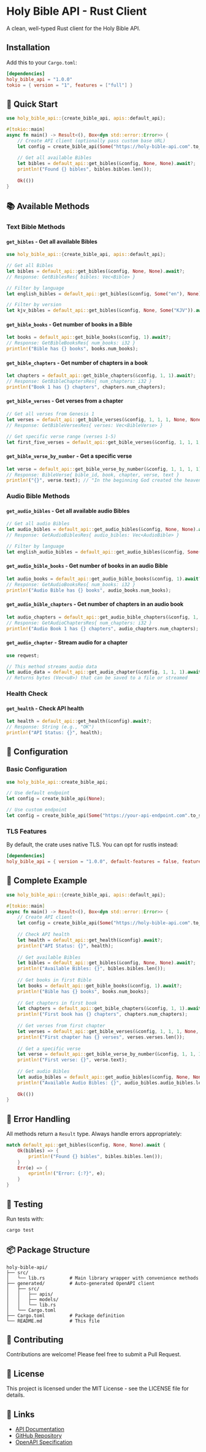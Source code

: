 # Holy Bible API - Rust Client

A clean, well-typed Rust client for the Holy Bible API.

## Installation

Add this to your `Cargo.toml`:

```toml
[dependencies]
holy_bible_api = "1.0.0"
tokio = { version = "1", features = ["full"] }
```

## 🚀 Quick Start

```rust
use holy_bible_api::{create_bible_api, apis::default_api};

#[tokio::main]
async fn main() -> Result<(), Box<dyn std::error::Error>> {
    // Create API client (optionally pass custom base URL)
    let config = create_bible_api(Some("https://holy-bible-api.com".to_string()));
    
    // Get all available Bibles
    let bibles = default_api::get_bibles(&config, None, None).await?;
    println!("Found {} bibles", bibles.bibles.len());
    
    Ok(())
}
```

## 📚 Available Methods

### Text Bible Methods

#### `get_bibles` - Get all available Bibles

```rust
use holy_bible_api::{create_bible_api, apis::default_api};

// Get all Bibles
let bibles = default_api::get_bibles(&config, None, None).await?;
// Response: GetBiblesRes{ bibles: Vec<Bible> }

// Filter by language
let english_bibles = default_api::get_bibles(&config, Some("en"), None).await?;

// Filter by version
let kjv_bibles = default_api::get_bibles(&config, None, Some("KJV")).await?;
```

#### `get_bible_books` - Get number of books in a Bible

```rust
let books = default_api::get_bible_books(&config, 1).await?;
// Response: GetBibleBooksRes{ num_books: i32 }
println!("Bible has {} books", books.num_books);
```

#### `get_bible_chapters` - Get number of chapters in a book

```rust
let chapters = default_api::get_bible_chapters(&config, 1, 1).await?;
// Response: GetBibleChaptersRes{ num_chapters: i32 }
println!("Book 1 has {} chapters", chapters.num_chapters);
```

#### `get_bible_verses` - Get verses from a chapter

```rust
// Get all verses from Genesis 1
let verses = default_api::get_bible_verses(&config, 1, 1, 1, None, None).await?;
// Response: GetBibleVersesRes{ verses: Vec<BibleVerse> }

// Get specific verse range (verses 1-5)
let first_five_verses = default_api::get_bible_verses(&config, 1, 1, 1, Some(1), Some(5)).await?;
```

#### `get_bible_verse_by_number` - Get a specific verse

```rust
let verse = default_api::get_bible_verse_by_number(&config, 1, 1, 1, 1).await?;
// Response: BibleVerse{ bible_id, book, chapter, verse, text }
println!("{}", verse.text); // "In the beginning God created the heaven and the earth."
```

### Audio Bible Methods

#### `get_audio_bibles` - Get all available audio Bibles

```rust
// Get all audio Bibles
let audio_bibles = default_api::get_audio_bibles(&config, None, None).await?;
// Response: GetAudioBiblesRes{ audio_bibles: Vec<AudioBible> }

// Filter by language
let english_audio_bibles = default_api::get_audio_bibles(&config, Some("en"), None).await?;
```

#### `get_audio_bible_books` - Get number of books in an audio Bible

```rust
let audio_books = default_api::get_audio_bible_books(&config, 1).await?;
// Response: GetAudioBooksRes{ num_books: i32 }
println!("Audio Bible has {} books", audio_books.num_books);
```

#### `get_audio_bible_chapters` - Get number of chapters in an audio book

```rust
let audio_chapters = default_api::get_audio_bible_chapters(&config, 1, 1).await?;
// Response: GetAudioChaptersRes{ num_chapters: i32 }
println!("Audio Book 1 has {} chapters", audio_chapters.num_chapters);
```

#### `get_audio_chapter` - Stream audio for a chapter

```rust
use reqwest;

// This method streams audio data
let audio_data = default_api::get_audio_chapter(&config, 1, 1, 1).await?;
// Returns bytes (Vec<u8>) that can be saved to a file or streamed
```

### Health Check

#### `get_health` - Check API health

```rust
let health = default_api::get_health(&config).await?;
// Response: String (e.g., "OK")
println!("API Status: {}", health);
```

## 🔧 Configuration

### Basic Configuration

```rust
use holy_bible_api::create_bible_api;

// Use default endpoint
let config = create_bible_api(None);

// Use custom endpoint
let config = create_bible_api(Some("https://your-api-endpoint.com".to_string()));
```

### TLS Features

By default, the crate uses native TLS. You can opt for rustls instead:

```toml
[dependencies]
holy_bible_api = { version = "1.0.0", default-features = false, features = ["rustls-tls"] }
```

## 📝 Complete Example

```rust
use holy_bible_api::{create_bible_api, apis::default_api};

#[tokio::main]
async fn main() -> Result<(), Box<dyn std::error::Error>> {
    // Create API client
    let config = create_bible_api(Some("https://holy-bible-api.com".to_string()));
    
    // Check API health
    let health = default_api::get_health(&config).await?;
    println!("API Status: {}", health);
    
    // Get available Bibles
    let bibles = default_api::get_bibles(&config, None, None).await?;
    println!("Available Bibles: {}", bibles.bibles.len());
    
    // Get books in first Bible
    let books = default_api::get_bible_books(&config, 1).await?;
    println!("Bible has {} books", books.num_books);
    
    // Get chapters in first book
    let chapters = default_api::get_bible_chapters(&config, 1, 1).await?;
    println!("First book has {} chapters", chapters.num_chapters);
    
    // Get verses from first chapter
    let verses = default_api::get_bible_verses(&config, 1, 1, 1, None, None).await?;
    println!("First chapter has {} verses", verses.verses.len());
    
    // Get a specific verse
    let verse = default_api::get_bible_verse_by_number(&config, 1, 1, 1, 1).await?;
    println!("First verse: {}", verse.text);
    
    // Get audio Bibles
    let audio_bibles = default_api::get_audio_bibles(&config, None, None).await?;
    println!("Available Audio Bibles: {}", audio_bibles.audio_bibles.len());
    
    Ok(())
}
```

## 🔄 Error Handling

All methods return a `Result` type. Always handle errors appropriately:

```rust
match default_api::get_bibles(&config, None, None).await {
    Ok(bibles) => {
        println!("Found {} bibles", bibles.bibles.len());
    }
    Err(e) => {
        eprintln!("Error: {:?}", e);
    }
}
```

## 🧪 Testing

Run tests with:

```bash
cargo test
```

## 📦 Package Structure

```
holy-bible-api/
├── src/
│   └── lib.rs         # Main library wrapper with convenience methods
├── generated/         # Auto-generated OpenAPI client
│   ├── src/
│   │   ├── apis/
│   │   ├── models/
│   │   └── lib.rs
│   └── Cargo.toml
├── Cargo.toml         # Package definition
└── README.md          # This file
```

## 🤝 Contributing

Contributions are welcome! Please feel free to submit a Pull Request.

## 📄 License

This project is licensed under the MIT License - see the LICENSE file for details.

## 🔗 Links

- [API Documentation](https://holy-bible-api.com)
- [GitHub Repository](https://github.com/emilsharkov/holy-bible-api)
- [OpenAPI Specification](https://holy-bible-api.com/openapi.json)

